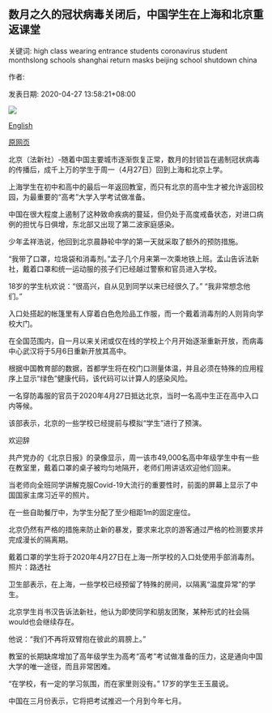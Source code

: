 ## 数月之久的冠状病毒关闭后，中国学生在上海和北京重返课堂

关键词: high class wearing entrance students coronavirus student monthslong schools shanghai return masks beijing school shutdown china

作者: 

发表日期: 2020-04-27 13:58:21+08:00

![](https://www.straitstimes.com/sites/default/files/styles/x_large/public/articles/2020/04/27/ab_students_270420.jpg?itok=VxIcHSmU)

[English](China%20students%20return%20to%20class%20in%20Shanghai%20and%20Beijing%20after%20months-long%20coronavirus%20shutdown.md)

[原网页](https://www.straitstimes.com/asia/east-asia/china-students-return-to-class-in-shanghai-and-beijing-after-months-long-coronavirus)

北京（法新社）-随着中国主要城市逐渐恢复正常，数月的封锁旨在遏制冠状病毒的传播后，成千上万的学生于周一（4月27日）回到上海和北京上学。

上海学生在初中和高中的最后一年返回教室，而只有北京的高中生才被允许返回校园，为最重要的“高考”大学入学考试做准备。

中国在很大程度上遏制了这种致命疾病的蔓延，但仍处于高度戒备状态，对进口病例的担忧与日俱增，东北部又出现了第二波家庭感染。

少年孟祥浩说，他回到北京晨静轮中学的第一天就采取了额外的预防措施。

“我带了口罩，垃圾袋和消毒剂。”孟子几个月来第一次乘地铁上班。孟山告诉法新社，戴着口罩和统一运动服的孩子们已经越过警察和官员进入学校。

18岁的学生杭欢说：“很高兴，自从见到同学以来已经很久了。” “我非常想念他们。”

入口处搭起的帐篷里有人穿着白色危险品工作服，而一个戴着消毒剂的人则背向学校大门。

在全国范围内，自一月以来关闭或仅在线的学校上个月开始逐渐重新开放，而病毒中心武汉将于5月6日重新开放其高中。

根据中国教育部的数据，首都学生将在校门口测量体温，并且必须在特殊的应用程序上显示“绿色”健康代码，该代码可以计算人的感染风险。



一名穿防毒服的官员于2020年4月27日抵达北京，当时一名高中生正在高中入口内等候。



该部表示，北京的一些学校已经提前与模拟“学生”进行了预演。

欢迎辞

共产党办的《北京日报》的录像显示，周一该市49,000名高中年级学生中有一些在教室里，戴着口罩的桌子被均匀地隔开，老师们用讲话欢迎他们回来。

当老师向全班同学讲解克服Covid-19大流行的重要性时，前面的屏幕上显示了中国国家主席习近平的照片。

在一些自助餐厅中，为学生分配了至少相距1m的固定座位。

北京仍然有严格的措施来防止新的暴发，要求来北京的游客通过严格的检测要求并完成漫长的隔离期。



戴着口罩的学生将于2020年4月27日在上海一所学校的入口处使用手部消毒剂。照片：路透社



卫生部表示，在上海，一些学校已经预留了特殊的房间，以隔离“温度异常”的学生。

北京学生肖书汉告诉法新社，他认为即使同学和朋友团聚，某种形式的社会隔would也会继续存在。

他说：“我们不再将双臂抱在彼此的肩膀上。”

教室的长期缺席增加了高年级学生为高考“高考”考试做准备的压力，这是通向中国大学的唯一途径，而且非常困难。

“在学校，有一定的学习氛围，而在家里则没有。” 17岁的学生王玉晨说。

中国在三月份表示，它将把考试推迟一个月到今年七月。